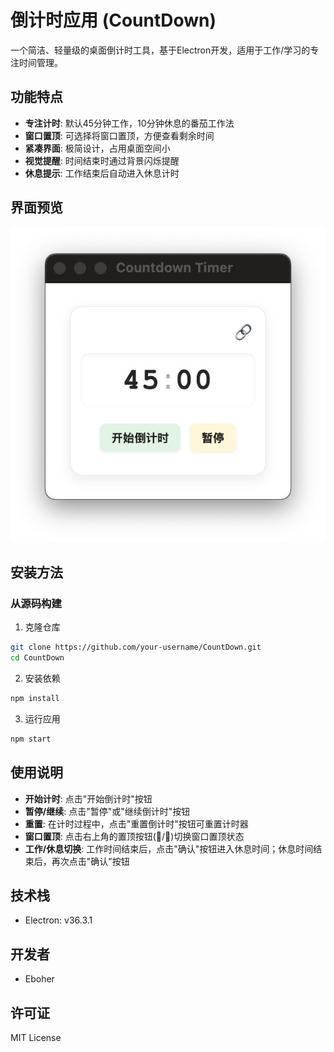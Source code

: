 # 倒计时应用 (CountDown)

一个简洁、轻量级的桌面倒计时工具，基于Electron开发，适用于工作/学习的专注时间管理。

## 功能特点

- **专注计时**: 默认45分钟工作，10分钟休息的番茄工作法
- **窗口置顶**: 可选择将窗口置顶，方便查看剩余时间
- **紧凑界面**: 极简设计，占用桌面空间小
- **视觉提醒**: 时间结束时通过背景闪烁提醒
- **休息提示**: 工作结束后自动进入休息计时

## 界面预览

![应用界面](docs/preview.jpg)

## 安装方法

### 从源码构建

1. 克隆仓库
```bash
git clone https://github.com/your-username/CountDown.git
cd CountDown
```

2. 安装依赖
```bash
npm install
```

3. 运行应用
```bash
npm start
```

## 使用说明

- **开始计时**: 点击"开始倒计时"按钮
- **暂停/继续**: 点击"暂停"或"继续倒计时"按钮
- **重置**: 在计时过程中，点击"重置倒计时"按钮可重置计时器
- **窗口置顶**: 点击右上角的置顶按钮(📌/🔗)切换窗口置顶状态
- **工作/休息切换**: 工作时间结束后，点击"确认"按钮进入休息时间；休息时间结束后，再次点击"确认"按钮

## 技术栈

- Electron: v36.3.1

## 开发者

- Eboher

## 许可证

MIT License